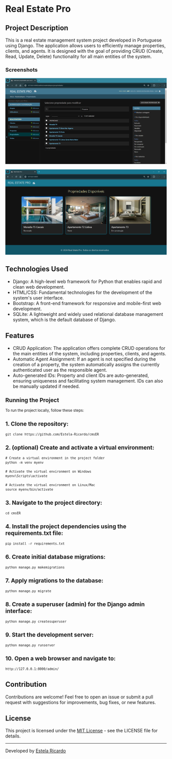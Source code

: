 # Real Estate Pro

## Project Description
This is a real estate management system project developed in Portuguese using Django. The application allows users to efficiently manage properties, clients, and agents. It is designed with the goal of providing CRUD (Create, Read, Update, Delete) functionality for all main entities of the system.

### Screenshots
![CRUD functionality in action: Easily create, read, update, and delete properties, clients and client actions with Real Estate Pro.](screenshots/crud.png)

![Real Estate Pro Webpage: Explore available properties with ease.](screenshots/webpage.png)

## Technologies Used
 - Django: A high-level web framework for Python that enables rapid and clean web development.
 - HTML/CSS: Fundamental technologies for the development of the system's user interface.
 - Bootstrap: A front-end framework for responsive and mobile-first web development.
 - SQLite: A lightweight and widely used relational database management system, which is the default database of Django.

## Features
 - CRUD Application: The application offers complete CRUD operations for the main entities of the system, including properties, clients, and agents.
 - Automatic Agent Assignment: If an agent is not specified during the creation of a property, the system automatically assigns the currently authenticated user as the responsible agent.
 - Auto-generated IDs: Property and client IDs are auto-generated, ensuring uniqueness and facilitating system management. IDs can also be manually updated if needed.

<small>

## Running the Project
To run the project locally, follow these steps:


## 1. Clone the repository:
   
    git clone https://github.com/Estela-Ricardo/cmsER
    

## 2.  (optional) Create and activate a virtual environment:
   
    # Create a virtual environment in the project folder
    python -m venv myenv

    # Activate the virtual environment on Windows
    myenv\Scripts\activate

    # Activate the virtual environment on Linux/Mac
    source myenv/bin/activate
    

## 3. Navigate to the project directory:

    cd cmsER
    

## 4. Install the project dependencies using the requirements.txt file:
   
    pip install -r requirements.txt
    

## 6. Create initial database migrations:    
   
    python manage.py makemigrations
    

## 7. Apply migrations to the database:
   
    python manage.py migrate
    

## 8. Create a superuser (admin) for the Django admin interface:
  
    python manage.py createsuperuser
    

## 9. Start the development server:
   
    python manage.py runserver
    

## 10. Open a web browser and navigate to: 

    http://127.0.0.1:8000/admin/

</small>   

## Contribution

Contributions are welcome! Feel free to open an issue or submit a pull request with suggestions for improvements, bug fixes, or new features.

## License

<!-- This project is licensed under the MIT License - see the [LICENSE](https://opensource.org/licenses/MIT:target="_blank") file for details. -->
This project is licensed under the <a href="https://opensource.org/licenses/MIT" target="_blank">MIT License</a> - see the LICENSE file for details.

---
Developed by [Estela Ricardo](https://github.com/Estela-Ricardo)

